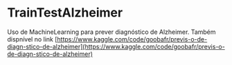 # TrainTestAlzheimer

Uso de MachineLearning para prever diagnóstico de Alzheimer. Também dispnível no link [https://www.kaggle.com/code/goobafr/previs-o-de-diagn-stico-de-alzheimer](https://www.kaggle.com/code/goobafr/previs-o-de-diagn-stico-de-alzheimer)
